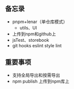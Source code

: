 ## 备忘录

* pnpm+lenar（单仓库模式）
  * utils、UI
* 上传到npm和github上
* jsTest、storebook
* git hooks eslint style lint

## 重要事项
* 支持全局导出和按需导出
* npm publish 上传到npm库上